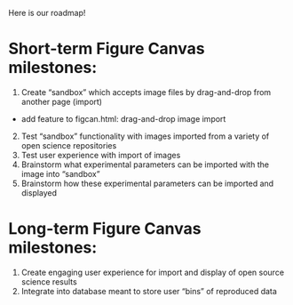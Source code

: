 Here is our roadmap! 

# Short-term Figure Canvas milestones:

1. Create “sandbox” which accepts image files by drag-and-drop from another page (import)
  * add feature to figcan.html: drag-and-drop image import
2. Test “sandbox” functionality with images imported from a variety of open science repositories
3. Test user experience with import of images 
4. Brainstorm what experimental parameters can be imported with the image into “sandbox”
5. Brainstorm how these experimental parameters can be imported and displayed


# Long-term Figure Canvas milestones:

1. Create engaging user experience for import and display of open source science results
2. Integrate into database meant to store user “bins” of reproduced data
